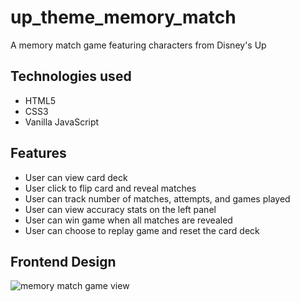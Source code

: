 # up_theme_memory_match
A memory match game featuring characters from Disney's Up

## Technologies used
 * HTML5
 * CSS3
 * Vanilla JavaScript

## Features
 * User can view card deck
 * User click to flip card and reveal matches
 * User can track number of matches, attempts, and games played
 * User can view accuracy stats on the left panel
 * User can win game when all matches are revealed
 * User can choose to replay game and reset the card deck

## Frontend Design
![memory match game view](assets/images/up-theme-images/memorymatch.png)
